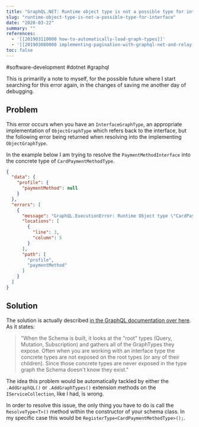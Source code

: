 ```yaml
---
title: "GraphQL.NET: Runtime object type is not a possible type for interface"
slug: "runtime-object-type-is-not-a-possible-type-for-interface"
date: "2020-03-22"
summary: ""
references: 
  - '[[201903110000 how-to-automatically-load-graph-types]]'
  - '[[201903080000 implementing-pagination-with-graphql-net-and-relay]]'
toc: false
---
```


#software-development #dotnet #graphql

This is primarilly a note to myself, for the possible future where I start searching for this error again, in the changes of saving me another day of debugging.

## Problem

This error occurs when you have an `InterfaceGraphType`, an appropriate implementation of `ObjectGraphType` which refers back to the interface, but the following error being returned when resolving into the implementing `ObjectGraphType`.


In the example below I am trying to resolve the `PaymentMethodInterface` into the concrete type of `CardPaymentMethodType`.

```json
{
  "data": {
    "profile": {
      "paymentMethod": null
    }
  },
  "errors": [
    {
      "message": "GraphQL.ExecutionError: Runtime Object type \"CardPaymentMethodType\" is not a possible type for \"PaymentMethodInterface\".\r\n   at GraphQL.Execution.ExecutionStrategy.ValidateNodeResult(ExecutionContext context, ExecutionNode node)\r\n   at GraphQL.Execution.ExecutionStrategy.ExecuteNodeAsync(ExecutionContext context, ExecutionNode node)",
      "locations": [
        {
          "line": 3,
          "column": 5
        }
      ],
      "path": [
        "profile",
        "paymentMethod"
      ]
    }
  ]
}
```

## Solution

The solution is actually described [in the GraphQL documentation over here](https://graphql-dotnet.github.io/docs/getting-started/interfaces#registertype). As it states:

> "When the Schema is built, it looks at the "root" types (Query, Mutation, Subscription) and gathers all of the GraphTypes they expose. Often when you are working with an interface type the concrete types are not exposed on the root types (or any of their children). Since those concrete types are never exposed in the type graph the Schema doesn't know they exist."

The idea this problem would be automatically tackled by either the `.AddGraphQL()` or `.AddGraphTypes()` extension methods on the `IServiceCollection`, like I had, is wrong.

In order to resolve this issue, the only thing you have to do is call the `ResolveType<T>()` method within the constructor of your schema class. In my specific case this would be `RegisterType<CardPaymentMethodType>();`.
